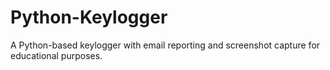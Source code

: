 # Python-Keylogger
A Python-based keylogger with email reporting and screenshot capture for educational purposes.
